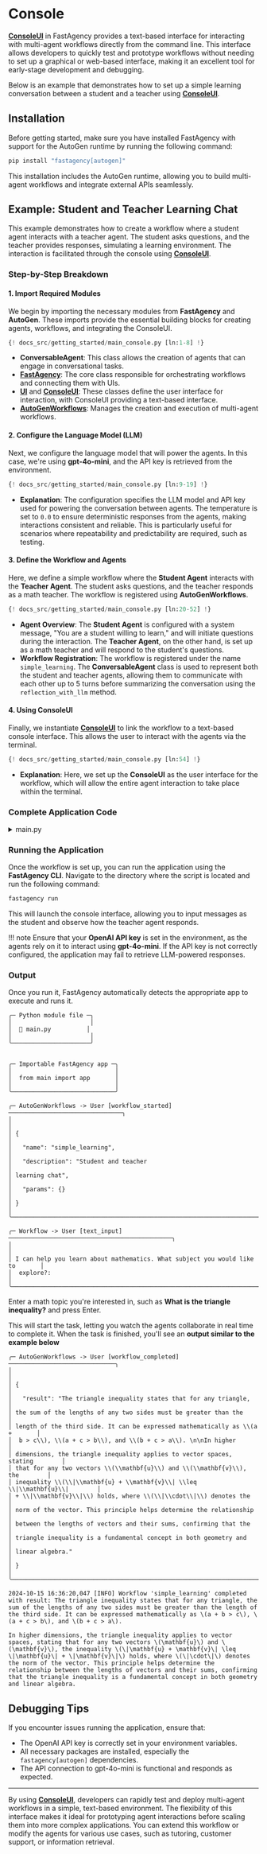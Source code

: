 # Console

**[ConsoleUI](../../../../api/fastagency/ui/console/ConsoleUI.md)** in FastAgency provides a text-based interface for interacting with multi-agent workflows directly from the command line. This interface allows developers to quickly test and prototype workflows without needing to set up a graphical or web-based interface, making it an excellent tool for early-stage development and debugging.

Below is an example that demonstrates how to set up a simple learning conversation between a student and a teacher using **[ConsoleUI](../../../../api/fastagency/ui/console/ConsoleUI.md)**.

## Installation

Before getting started, make sure you have installed FastAgency with support for the AutoGen runtime by running the following command:

```bash
pip install "fastagency[autogen]"
```

This installation includes the AutoGen runtime, allowing you to build multi-agent workflows and integrate external APIs seamlessly.

## Example: Student and Teacher Learning Chat

This example demonstrates how to create a workflow where a student agent interacts with a teacher agent. The student asks questions, and the teacher provides responses, simulating a learning environment. The interaction is facilitated through the console using **[ConsoleUI](../../../../api/fastagency/ui/console/ConsoleUI.md)**.

### Step-by-Step Breakdown

#### 1. **Import Required Modules**
We begin by importing the necessary modules from **FastAgency** and **AutoGen**. These imports provide the essential building blocks for creating agents, workflows, and integrating the ConsoleUI.

```python
{! docs_src/getting_started/main_console.py [ln:1-8] !}
```

- **ConversableAgent**: This class allows the creation of agents that can engage in conversational tasks.
- **[FastAgency](../../../../api/fastagency/FastAgency.md)**: The core class responsible for orchestrating workflows and connecting them with UIs.
- **[UI](../../../../api/fastagency/UI.md)** and **[ConsoleUI](../../../../api/fastagency/ui/console/ConsoleUI.md)**: These classes define the user interface for interaction, with ConsoleUI providing a text-based interface.
- **[AutoGenWorkflows](../../../../api/fastagency/runtimes/autogen/AutoGenWorkflows.md)**: Manages the creation and execution of multi-agent workflows.

#### 2. **Configure the Language Model (LLM)**
Next, we configure the language model that will power the agents. In this case, we're using **gpt-4o-mini**, and the API key is retrieved from the environment.

```python
{! docs_src/getting_started/main_console.py [ln:9-19] !}
```

- **Explanation**: The configuration specifies the LLM model and API key used for powering the conversation between agents. The temperature is set to `0.0` to ensure deterministic responses from the agents, making interactions consistent and reliable. This is particularly useful for scenarios where repeatability and predictability are required, such as testing.

#### 3. **Define the Workflow and Agents**
Here, we define a simple workflow where the **Student Agent** interacts with the **Teacher Agent**. The student asks questions, and the teacher responds as a math teacher. The workflow is registered using **AutoGenWorkflows**.

```python
{! docs_src/getting_started/main_console.py [ln:20-52] !}
```

- **Agent Overview**: The **Student Agent** is configured with a system message, "You are a student willing to learn," and will initiate questions during the interaction. The **Teacher Agent**, on the other hand, is set up as a math teacher and will respond to the student's questions.
- **Workflow Registration**: The workflow is registered under the name `simple_learning`. The **ConversableAgent** class is used to represent both the student and teacher agents, allowing them to communicate with each other up to 5 turns before summarizing the conversation using the `reflection_with_llm` method.

#### 4. **Using ConsoleUI**
Finally, we instantiate **[ConsoleUI](../../../../api/fastagency/ui/console/ConsoleUI.md)** to link the workflow to a text-based console interface. This allows the user to interact with the agents via the terminal.

```python
{! docs_src/getting_started/main_console.py [ln:54] !}
```

- **Explanation**: Here, we set up the **ConsoleUI** as the user interface for the workflow, which will allow the entire agent interaction to take place within the terminal.


### Complete Application Code

<details>
<summary>main.py</summary>
```python
{! docs_src/getting_started/main_console.py !}
```
</details>


### Running the Application

Once the workflow is set up, you can run the application using the **FastAgency CLI**. Navigate to the directory where the script is located and run the following command:

```bash
fastagency run
```

This will launch the console interface, allowing you to input messages as the student and observe how the teacher agent responds.

!!! note
    Ensure that your **OpenAI API key** is set in the environment, as the agents rely on it to interact using **gpt-4o-mini**. If the API key is not correctly configured, the application may fail to retrieve LLM-powered responses.

### Output

Once you run it, FastAgency automatically detects the appropriate app to execute and runs it.

```console
╭─ Python module file ─╮
│                      │
│  🐍 main.py          │
│                      │
╰──────────────────────╯


╭─ Importable FastAgency app ─╮
│                             │
│  from main import app       │
│                             │
╰─────────────────────────────╯

╭─ AutoGenWorkflows -> User [workflow_started] ────────────────────────────────╮
│                                                                              │
│ {                                                                            │
│   "name": "simple_learning",                                                 │
│   "description": "Student and teacher                                        │
│ learning chat",                                                              │
│   "params": {}                                                               │
│ }                                                                            │
╰──────────────────────────────────────────────────────────────────────────────╯

╭─ Workflow -> User [text_input] ──────────────────────────────────────────────╮
│                                                                              │
│ I can help you learn about mathematics. What subject you would like to       │
│  explore?:                                                                   │
╰──────────────────────────────────────────────────────────────────────────────╯
```

Enter a math topic you're interested in, such as **What is the triangle inequality?** and press Enter.

This will start the task, letting you watch the agents collaborate in real time to complete it. When the task is finished, you'll see an **output similar to the example below**

```console
╭─ AutoGenWorkflows -> User [workflow_completed] ──────────────────────────────╮
│                                                                              │
│ {                                                                            │
│   "result": "The triangle inequality states that for any triangle,           │
│ the sum of the lengths of any two sides must be greater than the             │
│ length of the third side. It can be expressed mathematically as \\(a +       │
│  b > c\\), \\(a + c > b\\), and \\(b + c > a\\). \n\nIn higher               │
│ dimensions, the triangle inequality applies to vector spaces, stating        │
│ that for any two vectors \\(\\mathbf{u}\\) and \\(\\mathbf{v}\\), the        │
│ inequality \\(\\|\\mathbf{u} + \\mathbf{v}\\| \\leq \\|\\mathbf{u}\\|        │
│ + \\|\\mathbf{v}\\|\\) holds, where \\(\\|\\cdot\\|\\) denotes the           │
│ norm of the vector. This principle helps determine the relationship          │
│ between the lengths of vectors and their sums, confirming that the           │
│ triangle inequality is a fundamental concept in both geometry and            │
│ linear algebra."                                                             │
│ }                                                                            │
╰──────────────────────────────────────────────────────────────────────────────╯

2024-10-15 16:36:20,047 [INFO] Workflow 'simple_learning' completed with result: The triangle inequality states that for any triangle, the sum of the lengths of any two sides must be greater than the length of the third side. It can be expressed mathematically as \(a + b > c\), \(a + c > b\), and \(b + c > a\).

In higher dimensions, the triangle inequality applies to vector spaces, stating that for any two vectors \(\mathbf{u}\) and \(\mathbf{v}\), the inequality \(\|\mathbf{u} + \mathbf{v}\| \leq \|\mathbf{u}\| + \|\mathbf{v}\|\) holds, where \(\|\cdot\|\) denotes the norm of the vector. This principle helps determine the relationship between the lengths of vectors and their sums, confirming that the triangle inequality is a fundamental concept in both geometry and linear algebra.
```


## Debugging Tips
If you encounter issues running the application, ensure that:

- The OpenAI API key is correctly set in your environment variables.
- All necessary packages are installed, especially the `fastagency[autogen]` dependencies.
- The API connection to gpt-4o-mini is functional and responds as expected.

---

By using **[ConsoleUI](../../../../api/fastagency/ui/console/ConsoleUI.md)**, developers can rapidly test and deploy multi-agent workflows in a simple, text-based environment. The flexibility of this interface makes it ideal for prototyping agent interactions before scaling them into more complex applications. You can extend this workflow or modify the agents for various use cases, such as tutoring, customer support, or information retrieval.
